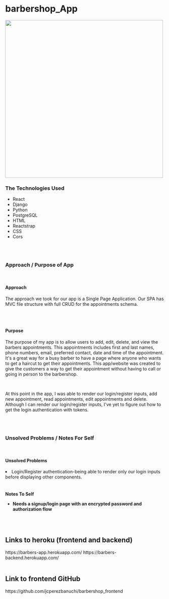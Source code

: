 # barbershop_App

<img src="https://ibb.co/gDMLQrz" width="500">

<h3>The Technologies Used</h3>
<ul>
<li>React</li>
<li>Django</li>
<li>Python</li>
<li>PostgreSQL</li>
<li>HTML</li>
<li>Reactstrap</li>
<li>CSS</li>
<li>Cors</li>

</ul>

<br>
<br>

<h3>Approach / Purpose of App</h3>
<br>
<h4>Approach</h4>
<p>
The approach we took for our app is a Single Page Application. Our SPA has MVC file structure with full CRUD for the appointments schema. 
</p>
<br>
<br>
<h4>Purpose</h4>
<p>The purpose of my app is to allow users to add, edit, delete, and view the barbers appointments. This appointments includes first and last names, phone numbers, email, preferred contact, date and time of the appointment. It's a great way for a busy barber to have a page where anyone who wants to get a haircut to  get their appointments. This app/website was created to give the customers a way to get their appointment without having to call or going in person to the barbershop. 
</p>
<br>
<p>
At this point in the app, I was able to render our login/register inputs, add new appointment, read appointments, edit appointments and delete. Although I can render our login/register inputs, I've yet to figure out how to get the login authentication with tokens. 
</p>
<br>
<br>



<h3>Unsolved Problems / Notes For Self</h3>
<br>
<h4>Unsolved Problems</h4>
<li>Login/Register authentication-being able to render only our login inputs before displaying other components.</li>
<br>
<h4>Notes To Self
<ul>
<li>Needs a signup/login page with an encrypted password and authorization flow</li>

</ul>

<br>
<br>

<h2>Links to heroku (frontend and backend)</h2>
https://barbers-app.herokuapp.com/
https://barbers-backend.herokuapp.com/

<br>
<br>

<h2>Link to frontend GitHub</h2>
https://github.com/jcperezbanuchi/barbershop_frontend